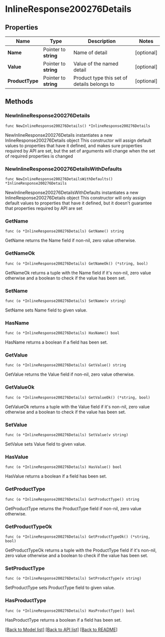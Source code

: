 # InlineResponse200276Details

## Properties

Name | Type | Description | Notes
------------ | ------------- | ------------- | -------------
**Name** | Pointer to **string** | Name of detail | [optional] 
**Value** | Pointer to **string** | Value of the named detail | [optional] 
**ProductType** | Pointer to **string** | Product type this set of details belongs to | [optional] 

## Methods

### NewInlineResponse200276Details

`func NewInlineResponse200276Details() *InlineResponse200276Details`

NewInlineResponse200276Details instantiates a new InlineResponse200276Details object
This constructor will assign default values to properties that have it defined,
and makes sure properties required by API are set, but the set of arguments
will change when the set of required properties is changed

### NewInlineResponse200276DetailsWithDefaults

`func NewInlineResponse200276DetailsWithDefaults() *InlineResponse200276Details`

NewInlineResponse200276DetailsWithDefaults instantiates a new InlineResponse200276Details object
This constructor will only assign default values to properties that have it defined,
but it doesn't guarantee that properties required by API are set

### GetName

`func (o *InlineResponse200276Details) GetName() string`

GetName returns the Name field if non-nil, zero value otherwise.

### GetNameOk

`func (o *InlineResponse200276Details) GetNameOk() (*string, bool)`

GetNameOk returns a tuple with the Name field if it's non-nil, zero value otherwise
and a boolean to check if the value has been set.

### SetName

`func (o *InlineResponse200276Details) SetName(v string)`

SetName sets Name field to given value.

### HasName

`func (o *InlineResponse200276Details) HasName() bool`

HasName returns a boolean if a field has been set.

### GetValue

`func (o *InlineResponse200276Details) GetValue() string`

GetValue returns the Value field if non-nil, zero value otherwise.

### GetValueOk

`func (o *InlineResponse200276Details) GetValueOk() (*string, bool)`

GetValueOk returns a tuple with the Value field if it's non-nil, zero value otherwise
and a boolean to check if the value has been set.

### SetValue

`func (o *InlineResponse200276Details) SetValue(v string)`

SetValue sets Value field to given value.

### HasValue

`func (o *InlineResponse200276Details) HasValue() bool`

HasValue returns a boolean if a field has been set.

### GetProductType

`func (o *InlineResponse200276Details) GetProductType() string`

GetProductType returns the ProductType field if non-nil, zero value otherwise.

### GetProductTypeOk

`func (o *InlineResponse200276Details) GetProductTypeOk() (*string, bool)`

GetProductTypeOk returns a tuple with the ProductType field if it's non-nil, zero value otherwise
and a boolean to check if the value has been set.

### SetProductType

`func (o *InlineResponse200276Details) SetProductType(v string)`

SetProductType sets ProductType field to given value.

### HasProductType

`func (o *InlineResponse200276Details) HasProductType() bool`

HasProductType returns a boolean if a field has been set.


[[Back to Model list]](../README.md#documentation-for-models) [[Back to API list]](../README.md#documentation-for-api-endpoints) [[Back to README]](../README.md)


